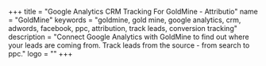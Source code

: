 +++
title = "Google Analytics CRM Tracking For GoldMine - Attributio"
name = "GoldMine"
keywords = "goldmine, gold mine, google analytics, crm, adwords, facebook, ppc, attribution, track leads, conversion tracking"
description = "Connect Google Analytics with GoldMine to find out where your leads are coming from. Track leads from the source - from search to ppc."
logo = ""
+++
